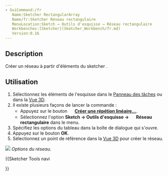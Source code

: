 ```yaml
---
- GuiCommand:/fr
   Name:Sketcher RectangularArray
   Name/fr:Sketcher Réseau rectangulaire
   MenuLocation:Sketch → Outils d'esquisse → Réseau rectangulaire
   Workbenches:[Sketcher](Sketcher_Workbench/fr.md)
   Version:0.16
---
```


## Description

Créer un réseau à partir d\'éléments du sketcher .

## Utilisation

1.  Sélectionnez les éléments de l\'esquisse dans le [Panneau des tâches](Task_panel/fr.md) ou dans la [Vue 3D](3D_view/fr.md).
2.  Il existe plusieurs façons de lancer la commande :
    -   Appuyez sur le bouton **<img src=images/Sketcher_RectangularArray.svg style="width:16px"> [Créer une répétion linéaire...](Sketcher_RectangularArray/fr.md)**.
    -   Sélectionnez l\'option **Sketch → Outils d'esquisse → <img src=images/Sketcher_RectangularArray.svg style="width:16px"> Réseau rectangulaire** dans le menu.
3.  Spécifiez les options du tableau dans la boîte de dialogue qui s\'ouvre.
4.  Appuyez sur le bouton **OK**.
5.  Sélectionnez un point de référence dans la [Vue 3D](3D_view/fr.md) pour créer le réseau.

![](images/Sketcher_RectangularArray_Options.jpg ) *Options du réseau.*





{{Sketcher Tools navi

}}  
